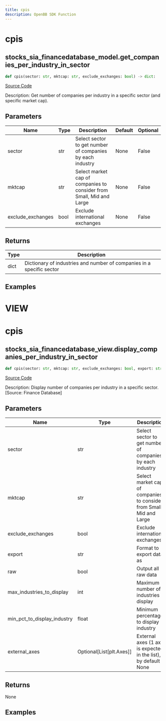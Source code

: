 ```yaml
---
title: cpis
description: OpenBB SDK Function
---
```

# cpis

## stocks_sia_financedatabase_model.get_companies_per_industry_in_sector

```python
def cpis(sector: str, mktcap: str, exclude_exchanges: bool) -> dict:
```
[Source Code](https://github.com/OpenBB-finance/OpenBBTerminal/tree/main/openbb_terminal/stocks/sector_industry_analysis/financedatabase_model.py#L308)

Description: Get number of companies per industry in a specific sector (and specific market cap).

## Parameters

| Name | Type | Description | Default | Optional |
| ---- | ---- | ----------- | ------- | -------- |
| sector | str | Select sector to get number of companies by each industry | None | False |
| mktcap | str | Select market cap of companies to consider from Small, Mid and Large | None | False |
| exclude_exchanges | bool | Exclude international exchanges | None | False |

## Returns

| Type | Description |
| ---- | ----------- |
| dict | Dictionary of industries and number of companies in a specific sector |

## Examples




# VIEW

# cpis

## stocks_sia_financedatabase_view.display_companies_per_industry_in_sector

```python
def cpis(sector: str, mktcap: str, exclude_exchanges: bool, export: str, raw: bool, max_industries_to_display: int, min_pct_to_display_industry: float, external_axes: Union[List[matplotlib.axes._axes.Axes], NoneType]) -> None:
```
[Source Code](https://github.com/OpenBB-finance/OpenBBTerminal/tree/main/openbb_terminal/stocks/sector_industry_analysis/financedatabase_view.py#L525)

Description: Display number of companies per industry in a specific sector. [Source: Finance Database]

## Parameters

| Name | Type | Description | Default | Optional |
| ---- | ---- | ----------- | ------- | -------- |
| sector | str | Select sector to get number of companies by each industry | None | False |
| mktcap | str | Select market cap of companies to consider from Small, Mid and Large | None | False |
| exclude_exchanges | bool | Exclude international exchanges | None | False |
| export | str | Format to export data as | None | False |
| raw | bool | Output all raw data | None | False |
| max_industries_to_display | int | Maximum number of industries to display | None | False |
| min_pct_to_display_industry | float | Minimum percentage to display industry | None | False |
| external_axes | Optional[List[plt.Axes]] | External axes (1 axis is expected in the list), by default None | None | True |

## Returns

None

## Examples

